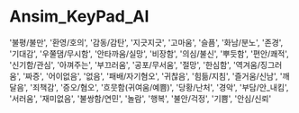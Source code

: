 # Ansim_KeyPad_AI

'불평/불만', '환영/호의', '감동/감탄', '지긋지긋', '고마움', '슬픔',
       '화남/분노', '존경', '기대감', '우쭐댐/무시함', '안타까움/실망', '비장함', '의심/불신', '뿌듯함',
       '편안/쾌적', '신기함/관심', '아껴주는', '부끄러움', '공포/무서움', '절망', '한심함', '역겨움/징그러움',
       '짜증', '어이없음', '없음', '패배/자기혐오', '귀찮음', '힘듦/지침', '즐거움/신남', '깨달음', '죄책감',
       '증오/혐오', '흐뭇함(귀여움/예쁨)', '당황/난처', '경악', '부담/안_내킴', '서러움', '재미없음',
       '불쌍함/연민', '놀람', '행복', '불안/걱정', '기쁨', '안심/신뢰'
